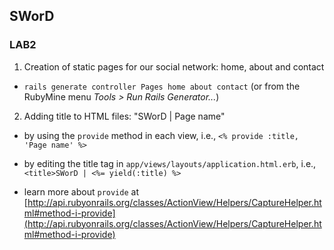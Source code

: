 ## SWorD ##

### LAB2 ###
1) Creation of static pages for our social network: home, about and contact

- `rails generate controller Pages home about contact` (or from the RubyMine menu *Tools > Run Rails Generator...*)

2) Adding title to HTML files: "SWorD | Page name"

- by using the `provide` method in each view, i.e., `<% provide :title, 'Page name' %>`

- by editing the title tag in `app/views/layouts/application.html.erb`, i.e., `<title>SWorD | <%= yield(:title) %>`

- learn more about `provide` at [http://api.rubyonrails.org/classes/ActionView/Helpers/CaptureHelper.html#method-i-provide](http://api.rubyonrails.org/classes/ActionView/Helpers/CaptureHelper.html#method-i-provide)